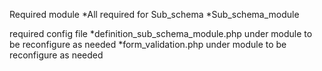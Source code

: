 Required module
*All required for Sub_schema
*Sub_schema_module

required config file
*definition_sub_schema_module.php under module to be reconfigure as needed
*form_validation.php under module to be reconfigure as needed